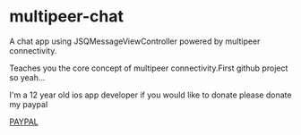 # multipeer-chat
A chat app using JSQMessageViewController powered by multipeer connectivity.

Teaches you the core concept of multipeer connectivity.First github project so yeah...

I'm a 12 year old ios app developer if you would like to donate please donate my paypal

[PAYPAL](paypal.me/githubDonate)
